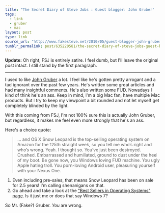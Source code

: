 ```yaml
---
title: "The Secret Diary of Steve Jobs : Guest blogger: John Gruber"
tags:
  - link
  - gruber
  - mac
layout: post
type: link
source_url: "http://www.fakesteve.net/2010/05/guest-blogger-john-gruber.html"
tumblr_permalink: post/635220581/the-secret-diary-of-steve-jobs-guest-blogger-john
---
```


**Update:** Oh right, FSJ is entirely satire. I feel dumb, but I'll leave the original post intact. I still stand by the first paragraph.
***

I used to like [John Gruber](http://daringfireball.net/) a lot. I feel like he's gotten pretty arrogant and a tad ignorant over the past few years. He's written some great articles and had many insightful comments. He's also written some FUD. Nowadays I kind of think he's an ass. Keep in mind, I'm a big Mac fan, have multiple Mac products. But I try to keep my viewpoint a bit rounded and not let myself get completely blinded by the light.

With this coming from FSJ, I'm not 100% sure this is actually John Gruber, but regardless, it makes me feel even more strongly that he's an ass.

Here's a choice quote:

>... and OS X Snow Leopard is the top-selling operating system on Amazon for the 125th straight week, so you tell me who’s right and who’s wrong. Yeah. I thought so. You’ve just been destroyed. Crushed. Embarrassed and humiliated, ground to dust under the heel of my boot. Be gone now, you Windows loving FUD machine. You ugly Apple hating troll. You porn-loving Android user, pleasuring yourself with your Nexus One.

1. Even including pre-sales, that means Snow Leopard has been on sale for 2.5 years! I'm calling shenanigans on that.
2. Go ahead and take a look at the ["Best Sellers in Operating Systems" page](http://www.amazon.com/gp/bestsellers/software/229653/ref=pd_ts_sw_nav). Is it just me or does that say Windows 7?

So Mr. (Fake?) Gruber. *You* are wrong.
